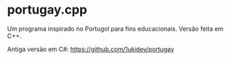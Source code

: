 # portugay.cpp
Um programa inspirado no Portugol para fins educacionais. Versão feita em C++.

Antiga versão em C#: https://github.com/1ukidev/portugay
